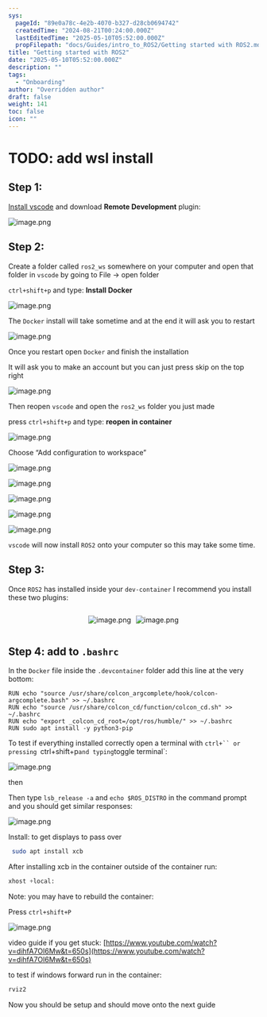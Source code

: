 ```yaml
---
sys:
  pageId: "89e0a78c-4e2b-4070-b327-d28cb0694742"
  createdTime: "2024-08-21T00:24:00.000Z"
  lastEditedTime: "2025-05-10T05:52:00.000Z"
  propFilepath: "docs/Guides/intro_to_ROS2/Getting started with ROS2.md"
title: "Getting started with ROS2"
date: "2025-05-10T05:52:00.000Z"
description: ""
tags:
  - "Onboarding"
author: "Overridden author"
draft: false
weight: 141
toc: false
icon: ""
---
```


# TODO: add wsl install

## Step 1:

[Install vscode](https://code.visualstudio.com/download) and download **Remote Development** plugin:

![image.png](https://prod-files-secure.s3.us-west-2.amazonaws.com/d518164a-d88e-44d1-a4ee-3adb3bd8bce0/efb52993-1881-4a40-b95e-6f020334f022/image.png?X-Amz-Algorithm=AWS4-HMAC-SHA256&X-Amz-Content-Sha256=UNSIGNED-PAYLOAD&X-Amz-Credential=ASIAZI2LB466XG3NGKHK%2F20250722%2Fus-west-2%2Fs3%2Faws4_request&X-Amz-Date=20250722T004528Z&X-Amz-Expires=3600&X-Amz-Security-Token=IQoJb3JpZ2luX2VjEMj%2F%2F%2F%2F%2F%2F%2F%2F%2F%2FwEaCXVzLXdlc3QtMiJIMEYCIQD8IyfndHrU%2FH6U%2F9F3D3ll0whgPWMUC2%2BRoYY9bPZ3hAIhAIZH%2B2Ztws%2FV64XZQS28rGyPW%2FdUxFUyfOJj9KQtWUXzKogECOH%2F%2F%2F%2F%2F%2F%2F%2F%2F%2FwEQABoMNjM3NDIzMTgzODA1Igwoao3JAuprjLY6hpIq3APU6yyOdMFhTkFQ3XivTLT9dhCTu%2FLokvDj%2B9SGmyg7YtbkAtrtT8ellPFMhblkVSBv2Ue6MLiCrlS3jnkjg9rLCx8g8i7BjtKQaIy3ZNUOaZAoc064qn%2F8F%2FXIJXaB4aPfFIuL%2BegUtpjyzN%2Fjio3C57OqeS0uOc9c33fjnpWMGKw3TwaNmbCdTL864Z5MB4wjK4yvl%2B5i%2BSsXK4bOGYbhVYhgTOhED11Scz4hBX%2FgyuVxzVi%2F4CO1cbyxr6tWC%2BLgN5CBI9wGngK%2B%2FIsffJU4F8WNout%2F5DSS0xO5r4wJPZWjQp19SD86dhfPj%2BA0vEOSOvA9Y8tUpMvGA8q8k%2FC38bX58Rh8%2F%2BWb8WycALDV3x8tcvGqfMdA3gA%2BnYc7DAl%2FUs5Okzf8ilthPrH4LFJtHH7LdLnzE9evpgP6Vf%2BXpPY4dqX%2FO%2B0CxrbceR14YFQs%2B8cy7%2BT40xPcWx8rSxoqYpX0QOXY85X6nc%2B1KSX9P7dZs7jLlYnab4knWmp2qTV4VzmFLSA9%2FWjselKPNXAr2UBXutIlK%2F8d1AwedQp9lPPRGoUEr1Hpj3y1BEw%2FYZNVPNXHjYD%2FqC%2BJ6T1b%2FyPukuHutbcv5y%2Fcgsz3uPmKhltzLzfWR3f5YZnkEjCFn%2FvDBjqkAXJllkUkb4L3dLbuQDXTbipLD9Xl2wPIquGBkJ8YLufcc2Ja1gh0m2rw%2B3haBnmde%2BH8%2BmDJ%2B4rtKEGxTYF2R8VP0LNnjhtdkLe1Vh6jglpRn62VPSCaLy%2F0jZzZvsE%2FNzQMnbG%2BJ02uzB5Tw0OdVaktQnNO5Tm7OfPeJZcaZPBFHKD%2B4eKq5miZOm6GmdFlOcl%2FaAd32LQA2TcR7XDin%2FF1aBNE&X-Amz-Signature=c9f48dcdfb1c22e2b13806e1e93ccda40b9fbbecfda8507fb9174bf9160b4e97&X-Amz-SignedHeaders=host&x-amz-checksum-mode=ENABLED&x-id=GetObject)

## Step 2:

Create a folder called `ros2_ws` somewhere on your computer and open that folder in `vscode` by going to File → open folder 

`ctrl+shift+p` and type: **Install Docker**

![image.png](https://prod-files-secure.s3.us-west-2.amazonaws.com/d518164a-d88e-44d1-a4ee-3adb3bd8bce0/2269dc0e-1cd5-47ff-bceb-c04ad9b2eab0/image.png?X-Amz-Algorithm=AWS4-HMAC-SHA256&X-Amz-Content-Sha256=UNSIGNED-PAYLOAD&X-Amz-Credential=ASIAZI2LB466XG3NGKHK%2F20250722%2Fus-west-2%2Fs3%2Faws4_request&X-Amz-Date=20250722T004528Z&X-Amz-Expires=3600&X-Amz-Security-Token=IQoJb3JpZ2luX2VjEMj%2F%2F%2F%2F%2F%2F%2F%2F%2F%2FwEaCXVzLXdlc3QtMiJIMEYCIQD8IyfndHrU%2FH6U%2F9F3D3ll0whgPWMUC2%2BRoYY9bPZ3hAIhAIZH%2B2Ztws%2FV64XZQS28rGyPW%2FdUxFUyfOJj9KQtWUXzKogECOH%2F%2F%2F%2F%2F%2F%2F%2F%2F%2FwEQABoMNjM3NDIzMTgzODA1Igwoao3JAuprjLY6hpIq3APU6yyOdMFhTkFQ3XivTLT9dhCTu%2FLokvDj%2B9SGmyg7YtbkAtrtT8ellPFMhblkVSBv2Ue6MLiCrlS3jnkjg9rLCx8g8i7BjtKQaIy3ZNUOaZAoc064qn%2F8F%2FXIJXaB4aPfFIuL%2BegUtpjyzN%2Fjio3C57OqeS0uOc9c33fjnpWMGKw3TwaNmbCdTL864Z5MB4wjK4yvl%2B5i%2BSsXK4bOGYbhVYhgTOhED11Scz4hBX%2FgyuVxzVi%2F4CO1cbyxr6tWC%2BLgN5CBI9wGngK%2B%2FIsffJU4F8WNout%2F5DSS0xO5r4wJPZWjQp19SD86dhfPj%2BA0vEOSOvA9Y8tUpMvGA8q8k%2FC38bX58Rh8%2F%2BWb8WycALDV3x8tcvGqfMdA3gA%2BnYc7DAl%2FUs5Okzf8ilthPrH4LFJtHH7LdLnzE9evpgP6Vf%2BXpPY4dqX%2FO%2B0CxrbceR14YFQs%2B8cy7%2BT40xPcWx8rSxoqYpX0QOXY85X6nc%2B1KSX9P7dZs7jLlYnab4knWmp2qTV4VzmFLSA9%2FWjselKPNXAr2UBXutIlK%2F8d1AwedQp9lPPRGoUEr1Hpj3y1BEw%2FYZNVPNXHjYD%2FqC%2BJ6T1b%2FyPukuHutbcv5y%2Fcgsz3uPmKhltzLzfWR3f5YZnkEjCFn%2FvDBjqkAXJllkUkb4L3dLbuQDXTbipLD9Xl2wPIquGBkJ8YLufcc2Ja1gh0m2rw%2B3haBnmde%2BH8%2BmDJ%2B4rtKEGxTYF2R8VP0LNnjhtdkLe1Vh6jglpRn62VPSCaLy%2F0jZzZvsE%2FNzQMnbG%2BJ02uzB5Tw0OdVaktQnNO5Tm7OfPeJZcaZPBFHKD%2B4eKq5miZOm6GmdFlOcl%2FaAd32LQA2TcR7XDin%2FF1aBNE&X-Amz-Signature=4e86c9a4f1a8687f73fec4f1138eb7317e3b5cf3843e2f2d7fab3909435b2137&X-Amz-SignedHeaders=host&x-amz-checksum-mode=ENABLED&x-id=GetObject)

The `Docker` install will take sometime and at the end it will ask you to restart

![image.png](https://prod-files-secure.s3.us-west-2.amazonaws.com/d518164a-d88e-44d1-a4ee-3adb3bd8bce0/ed233f78-be33-4b1f-b89c-9c346c0e961e/image.png?X-Amz-Algorithm=AWS4-HMAC-SHA256&X-Amz-Content-Sha256=UNSIGNED-PAYLOAD&X-Amz-Credential=ASIAZI2LB466XG3NGKHK%2F20250722%2Fus-west-2%2Fs3%2Faws4_request&X-Amz-Date=20250722T004528Z&X-Amz-Expires=3600&X-Amz-Security-Token=IQoJb3JpZ2luX2VjEMj%2F%2F%2F%2F%2F%2F%2F%2F%2F%2FwEaCXVzLXdlc3QtMiJIMEYCIQD8IyfndHrU%2FH6U%2F9F3D3ll0whgPWMUC2%2BRoYY9bPZ3hAIhAIZH%2B2Ztws%2FV64XZQS28rGyPW%2FdUxFUyfOJj9KQtWUXzKogECOH%2F%2F%2F%2F%2F%2F%2F%2F%2F%2FwEQABoMNjM3NDIzMTgzODA1Igwoao3JAuprjLY6hpIq3APU6yyOdMFhTkFQ3XivTLT9dhCTu%2FLokvDj%2B9SGmyg7YtbkAtrtT8ellPFMhblkVSBv2Ue6MLiCrlS3jnkjg9rLCx8g8i7BjtKQaIy3ZNUOaZAoc064qn%2F8F%2FXIJXaB4aPfFIuL%2BegUtpjyzN%2Fjio3C57OqeS0uOc9c33fjnpWMGKw3TwaNmbCdTL864Z5MB4wjK4yvl%2B5i%2BSsXK4bOGYbhVYhgTOhED11Scz4hBX%2FgyuVxzVi%2F4CO1cbyxr6tWC%2BLgN5CBI9wGngK%2B%2FIsffJU4F8WNout%2F5DSS0xO5r4wJPZWjQp19SD86dhfPj%2BA0vEOSOvA9Y8tUpMvGA8q8k%2FC38bX58Rh8%2F%2BWb8WycALDV3x8tcvGqfMdA3gA%2BnYc7DAl%2FUs5Okzf8ilthPrH4LFJtHH7LdLnzE9evpgP6Vf%2BXpPY4dqX%2FO%2B0CxrbceR14YFQs%2B8cy7%2BT40xPcWx8rSxoqYpX0QOXY85X6nc%2B1KSX9P7dZs7jLlYnab4knWmp2qTV4VzmFLSA9%2FWjselKPNXAr2UBXutIlK%2F8d1AwedQp9lPPRGoUEr1Hpj3y1BEw%2FYZNVPNXHjYD%2FqC%2BJ6T1b%2FyPukuHutbcv5y%2Fcgsz3uPmKhltzLzfWR3f5YZnkEjCFn%2FvDBjqkAXJllkUkb4L3dLbuQDXTbipLD9Xl2wPIquGBkJ8YLufcc2Ja1gh0m2rw%2B3haBnmde%2BH8%2BmDJ%2B4rtKEGxTYF2R8VP0LNnjhtdkLe1Vh6jglpRn62VPSCaLy%2F0jZzZvsE%2FNzQMnbG%2BJ02uzB5Tw0OdVaktQnNO5Tm7OfPeJZcaZPBFHKD%2B4eKq5miZOm6GmdFlOcl%2FaAd32LQA2TcR7XDin%2FF1aBNE&X-Amz-Signature=b6610bc8857c76fcd5b2fafa069bd45b0dd6af1ca855815f571f074bef6459e0&X-Amz-SignedHeaders=host&x-amz-checksum-mode=ENABLED&x-id=GetObject)

Once you restart open `Docker` and finish the installation

It will ask you to make an account but you can just press skip on the top right

![image.png](https://prod-files-secure.s3.us-west-2.amazonaws.com/d518164a-d88e-44d1-a4ee-3adb3bd8bce0/21010ad9-1659-4fd9-9f59-9932a09b2a3d/image.png?X-Amz-Algorithm=AWS4-HMAC-SHA256&X-Amz-Content-Sha256=UNSIGNED-PAYLOAD&X-Amz-Credential=ASIAZI2LB466XG3NGKHK%2F20250722%2Fus-west-2%2Fs3%2Faws4_request&X-Amz-Date=20250722T004528Z&X-Amz-Expires=3600&X-Amz-Security-Token=IQoJb3JpZ2luX2VjEMj%2F%2F%2F%2F%2F%2F%2F%2F%2F%2FwEaCXVzLXdlc3QtMiJIMEYCIQD8IyfndHrU%2FH6U%2F9F3D3ll0whgPWMUC2%2BRoYY9bPZ3hAIhAIZH%2B2Ztws%2FV64XZQS28rGyPW%2FdUxFUyfOJj9KQtWUXzKogECOH%2F%2F%2F%2F%2F%2F%2F%2F%2F%2FwEQABoMNjM3NDIzMTgzODA1Igwoao3JAuprjLY6hpIq3APU6yyOdMFhTkFQ3XivTLT9dhCTu%2FLokvDj%2B9SGmyg7YtbkAtrtT8ellPFMhblkVSBv2Ue6MLiCrlS3jnkjg9rLCx8g8i7BjtKQaIy3ZNUOaZAoc064qn%2F8F%2FXIJXaB4aPfFIuL%2BegUtpjyzN%2Fjio3C57OqeS0uOc9c33fjnpWMGKw3TwaNmbCdTL864Z5MB4wjK4yvl%2B5i%2BSsXK4bOGYbhVYhgTOhED11Scz4hBX%2FgyuVxzVi%2F4CO1cbyxr6tWC%2BLgN5CBI9wGngK%2B%2FIsffJU4F8WNout%2F5DSS0xO5r4wJPZWjQp19SD86dhfPj%2BA0vEOSOvA9Y8tUpMvGA8q8k%2FC38bX58Rh8%2F%2BWb8WycALDV3x8tcvGqfMdA3gA%2BnYc7DAl%2FUs5Okzf8ilthPrH4LFJtHH7LdLnzE9evpgP6Vf%2BXpPY4dqX%2FO%2B0CxrbceR14YFQs%2B8cy7%2BT40xPcWx8rSxoqYpX0QOXY85X6nc%2B1KSX9P7dZs7jLlYnab4knWmp2qTV4VzmFLSA9%2FWjselKPNXAr2UBXutIlK%2F8d1AwedQp9lPPRGoUEr1Hpj3y1BEw%2FYZNVPNXHjYD%2FqC%2BJ6T1b%2FyPukuHutbcv5y%2Fcgsz3uPmKhltzLzfWR3f5YZnkEjCFn%2FvDBjqkAXJllkUkb4L3dLbuQDXTbipLD9Xl2wPIquGBkJ8YLufcc2Ja1gh0m2rw%2B3haBnmde%2BH8%2BmDJ%2B4rtKEGxTYF2R8VP0LNnjhtdkLe1Vh6jglpRn62VPSCaLy%2F0jZzZvsE%2FNzQMnbG%2BJ02uzB5Tw0OdVaktQnNO5Tm7OfPeJZcaZPBFHKD%2B4eKq5miZOm6GmdFlOcl%2FaAd32LQA2TcR7XDin%2FF1aBNE&X-Amz-Signature=5770cc13c32fa0baf844368088e0835ba3c04ec285eac41005838b59a308de4c&X-Amz-SignedHeaders=host&x-amz-checksum-mode=ENABLED&x-id=GetObject)

Then reopen `vscode` and open the `ros2_ws` folder you just made

press `ctrl+shift+p` and type: **reopen in container**

![image.png](https://prod-files-secure.s3.us-west-2.amazonaws.com/d518164a-d88e-44d1-a4ee-3adb3bd8bce0/4e93b8c2-41ad-488c-8095-c74205196118/image.png?X-Amz-Algorithm=AWS4-HMAC-SHA256&X-Amz-Content-Sha256=UNSIGNED-PAYLOAD&X-Amz-Credential=ASIAZI2LB466XG3NGKHK%2F20250722%2Fus-west-2%2Fs3%2Faws4_request&X-Amz-Date=20250722T004528Z&X-Amz-Expires=3600&X-Amz-Security-Token=IQoJb3JpZ2luX2VjEMj%2F%2F%2F%2F%2F%2F%2F%2F%2F%2FwEaCXVzLXdlc3QtMiJIMEYCIQD8IyfndHrU%2FH6U%2F9F3D3ll0whgPWMUC2%2BRoYY9bPZ3hAIhAIZH%2B2Ztws%2FV64XZQS28rGyPW%2FdUxFUyfOJj9KQtWUXzKogECOH%2F%2F%2F%2F%2F%2F%2F%2F%2F%2FwEQABoMNjM3NDIzMTgzODA1Igwoao3JAuprjLY6hpIq3APU6yyOdMFhTkFQ3XivTLT9dhCTu%2FLokvDj%2B9SGmyg7YtbkAtrtT8ellPFMhblkVSBv2Ue6MLiCrlS3jnkjg9rLCx8g8i7BjtKQaIy3ZNUOaZAoc064qn%2F8F%2FXIJXaB4aPfFIuL%2BegUtpjyzN%2Fjio3C57OqeS0uOc9c33fjnpWMGKw3TwaNmbCdTL864Z5MB4wjK4yvl%2B5i%2BSsXK4bOGYbhVYhgTOhED11Scz4hBX%2FgyuVxzVi%2F4CO1cbyxr6tWC%2BLgN5CBI9wGngK%2B%2FIsffJU4F8WNout%2F5DSS0xO5r4wJPZWjQp19SD86dhfPj%2BA0vEOSOvA9Y8tUpMvGA8q8k%2FC38bX58Rh8%2F%2BWb8WycALDV3x8tcvGqfMdA3gA%2BnYc7DAl%2FUs5Okzf8ilthPrH4LFJtHH7LdLnzE9evpgP6Vf%2BXpPY4dqX%2FO%2B0CxrbceR14YFQs%2B8cy7%2BT40xPcWx8rSxoqYpX0QOXY85X6nc%2B1KSX9P7dZs7jLlYnab4knWmp2qTV4VzmFLSA9%2FWjselKPNXAr2UBXutIlK%2F8d1AwedQp9lPPRGoUEr1Hpj3y1BEw%2FYZNVPNXHjYD%2FqC%2BJ6T1b%2FyPukuHutbcv5y%2Fcgsz3uPmKhltzLzfWR3f5YZnkEjCFn%2FvDBjqkAXJllkUkb4L3dLbuQDXTbipLD9Xl2wPIquGBkJ8YLufcc2Ja1gh0m2rw%2B3haBnmde%2BH8%2BmDJ%2B4rtKEGxTYF2R8VP0LNnjhtdkLe1Vh6jglpRn62VPSCaLy%2F0jZzZvsE%2FNzQMnbG%2BJ02uzB5Tw0OdVaktQnNO5Tm7OfPeJZcaZPBFHKD%2B4eKq5miZOm6GmdFlOcl%2FaAd32LQA2TcR7XDin%2FF1aBNE&X-Amz-Signature=7c7246acbc28b8b6e9e19e3444e4868681d82a311c894e9b427cb4d2de4969df&X-Amz-SignedHeaders=host&x-amz-checksum-mode=ENABLED&x-id=GetObject)

Choose “Add configuration to workspace”

![image.png](https://prod-files-secure.s3.us-west-2.amazonaws.com/d518164a-d88e-44d1-a4ee-3adb3bd8bce0/9560b282-5060-4989-ba37-97e7b2c22476/image.png?X-Amz-Algorithm=AWS4-HMAC-SHA256&X-Amz-Content-Sha256=UNSIGNED-PAYLOAD&X-Amz-Credential=ASIAZI2LB466XG3NGKHK%2F20250722%2Fus-west-2%2Fs3%2Faws4_request&X-Amz-Date=20250722T004528Z&X-Amz-Expires=3600&X-Amz-Security-Token=IQoJb3JpZ2luX2VjEMj%2F%2F%2F%2F%2F%2F%2F%2F%2F%2FwEaCXVzLXdlc3QtMiJIMEYCIQD8IyfndHrU%2FH6U%2F9F3D3ll0whgPWMUC2%2BRoYY9bPZ3hAIhAIZH%2B2Ztws%2FV64XZQS28rGyPW%2FdUxFUyfOJj9KQtWUXzKogECOH%2F%2F%2F%2F%2F%2F%2F%2F%2F%2FwEQABoMNjM3NDIzMTgzODA1Igwoao3JAuprjLY6hpIq3APU6yyOdMFhTkFQ3XivTLT9dhCTu%2FLokvDj%2B9SGmyg7YtbkAtrtT8ellPFMhblkVSBv2Ue6MLiCrlS3jnkjg9rLCx8g8i7BjtKQaIy3ZNUOaZAoc064qn%2F8F%2FXIJXaB4aPfFIuL%2BegUtpjyzN%2Fjio3C57OqeS0uOc9c33fjnpWMGKw3TwaNmbCdTL864Z5MB4wjK4yvl%2B5i%2BSsXK4bOGYbhVYhgTOhED11Scz4hBX%2FgyuVxzVi%2F4CO1cbyxr6tWC%2BLgN5CBI9wGngK%2B%2FIsffJU4F8WNout%2F5DSS0xO5r4wJPZWjQp19SD86dhfPj%2BA0vEOSOvA9Y8tUpMvGA8q8k%2FC38bX58Rh8%2F%2BWb8WycALDV3x8tcvGqfMdA3gA%2BnYc7DAl%2FUs5Okzf8ilthPrH4LFJtHH7LdLnzE9evpgP6Vf%2BXpPY4dqX%2FO%2B0CxrbceR14YFQs%2B8cy7%2BT40xPcWx8rSxoqYpX0QOXY85X6nc%2B1KSX9P7dZs7jLlYnab4knWmp2qTV4VzmFLSA9%2FWjselKPNXAr2UBXutIlK%2F8d1AwedQp9lPPRGoUEr1Hpj3y1BEw%2FYZNVPNXHjYD%2FqC%2BJ6T1b%2FyPukuHutbcv5y%2Fcgsz3uPmKhltzLzfWR3f5YZnkEjCFn%2FvDBjqkAXJllkUkb4L3dLbuQDXTbipLD9Xl2wPIquGBkJ8YLufcc2Ja1gh0m2rw%2B3haBnmde%2BH8%2BmDJ%2B4rtKEGxTYF2R8VP0LNnjhtdkLe1Vh6jglpRn62VPSCaLy%2F0jZzZvsE%2FNzQMnbG%2BJ02uzB5Tw0OdVaktQnNO5Tm7OfPeJZcaZPBFHKD%2B4eKq5miZOm6GmdFlOcl%2FaAd32LQA2TcR7XDin%2FF1aBNE&X-Amz-Signature=c7a461d5f33321e55894940d4d40d28dd27a93ef5668f32e760480526df0a7ba&X-Amz-SignedHeaders=host&x-amz-checksum-mode=ENABLED&x-id=GetObject)

![image.png](https://prod-files-secure.s3.us-west-2.amazonaws.com/d518164a-d88e-44d1-a4ee-3adb3bd8bce0/2ee63f81-886b-48e8-a553-dc6e5eac99e4/image.png?X-Amz-Algorithm=AWS4-HMAC-SHA256&X-Amz-Content-Sha256=UNSIGNED-PAYLOAD&X-Amz-Credential=ASIAZI2LB466XG3NGKHK%2F20250722%2Fus-west-2%2Fs3%2Faws4_request&X-Amz-Date=20250722T004528Z&X-Amz-Expires=3600&X-Amz-Security-Token=IQoJb3JpZ2luX2VjEMj%2F%2F%2F%2F%2F%2F%2F%2F%2F%2FwEaCXVzLXdlc3QtMiJIMEYCIQD8IyfndHrU%2FH6U%2F9F3D3ll0whgPWMUC2%2BRoYY9bPZ3hAIhAIZH%2B2Ztws%2FV64XZQS28rGyPW%2FdUxFUyfOJj9KQtWUXzKogECOH%2F%2F%2F%2F%2F%2F%2F%2F%2F%2FwEQABoMNjM3NDIzMTgzODA1Igwoao3JAuprjLY6hpIq3APU6yyOdMFhTkFQ3XivTLT9dhCTu%2FLokvDj%2B9SGmyg7YtbkAtrtT8ellPFMhblkVSBv2Ue6MLiCrlS3jnkjg9rLCx8g8i7BjtKQaIy3ZNUOaZAoc064qn%2F8F%2FXIJXaB4aPfFIuL%2BegUtpjyzN%2Fjio3C57OqeS0uOc9c33fjnpWMGKw3TwaNmbCdTL864Z5MB4wjK4yvl%2B5i%2BSsXK4bOGYbhVYhgTOhED11Scz4hBX%2FgyuVxzVi%2F4CO1cbyxr6tWC%2BLgN5CBI9wGngK%2B%2FIsffJU4F8WNout%2F5DSS0xO5r4wJPZWjQp19SD86dhfPj%2BA0vEOSOvA9Y8tUpMvGA8q8k%2FC38bX58Rh8%2F%2BWb8WycALDV3x8tcvGqfMdA3gA%2BnYc7DAl%2FUs5Okzf8ilthPrH4LFJtHH7LdLnzE9evpgP6Vf%2BXpPY4dqX%2FO%2B0CxrbceR14YFQs%2B8cy7%2BT40xPcWx8rSxoqYpX0QOXY85X6nc%2B1KSX9P7dZs7jLlYnab4knWmp2qTV4VzmFLSA9%2FWjselKPNXAr2UBXutIlK%2F8d1AwedQp9lPPRGoUEr1Hpj3y1BEw%2FYZNVPNXHjYD%2FqC%2BJ6T1b%2FyPukuHutbcv5y%2Fcgsz3uPmKhltzLzfWR3f5YZnkEjCFn%2FvDBjqkAXJllkUkb4L3dLbuQDXTbipLD9Xl2wPIquGBkJ8YLufcc2Ja1gh0m2rw%2B3haBnmde%2BH8%2BmDJ%2B4rtKEGxTYF2R8VP0LNnjhtdkLe1Vh6jglpRn62VPSCaLy%2F0jZzZvsE%2FNzQMnbG%2BJ02uzB5Tw0OdVaktQnNO5Tm7OfPeJZcaZPBFHKD%2B4eKq5miZOm6GmdFlOcl%2FaAd32LQA2TcR7XDin%2FF1aBNE&X-Amz-Signature=0dc940d69a685a6d4bbdcd65a10a3d03673e970b545667753ded70434bc0b531&X-Amz-SignedHeaders=host&x-amz-checksum-mode=ENABLED&x-id=GetObject)

![image.png](https://prod-files-secure.s3.us-west-2.amazonaws.com/d518164a-d88e-44d1-a4ee-3adb3bd8bce0/ae1580b2-b048-407e-aed9-b584224a7a04/image.png?X-Amz-Algorithm=AWS4-HMAC-SHA256&X-Amz-Content-Sha256=UNSIGNED-PAYLOAD&X-Amz-Credential=ASIAZI2LB466XG3NGKHK%2F20250722%2Fus-west-2%2Fs3%2Faws4_request&X-Amz-Date=20250722T004528Z&X-Amz-Expires=3600&X-Amz-Security-Token=IQoJb3JpZ2luX2VjEMj%2F%2F%2F%2F%2F%2F%2F%2F%2F%2FwEaCXVzLXdlc3QtMiJIMEYCIQD8IyfndHrU%2FH6U%2F9F3D3ll0whgPWMUC2%2BRoYY9bPZ3hAIhAIZH%2B2Ztws%2FV64XZQS28rGyPW%2FdUxFUyfOJj9KQtWUXzKogECOH%2F%2F%2F%2F%2F%2F%2F%2F%2F%2FwEQABoMNjM3NDIzMTgzODA1Igwoao3JAuprjLY6hpIq3APU6yyOdMFhTkFQ3XivTLT9dhCTu%2FLokvDj%2B9SGmyg7YtbkAtrtT8ellPFMhblkVSBv2Ue6MLiCrlS3jnkjg9rLCx8g8i7BjtKQaIy3ZNUOaZAoc064qn%2F8F%2FXIJXaB4aPfFIuL%2BegUtpjyzN%2Fjio3C57OqeS0uOc9c33fjnpWMGKw3TwaNmbCdTL864Z5MB4wjK4yvl%2B5i%2BSsXK4bOGYbhVYhgTOhED11Scz4hBX%2FgyuVxzVi%2F4CO1cbyxr6tWC%2BLgN5CBI9wGngK%2B%2FIsffJU4F8WNout%2F5DSS0xO5r4wJPZWjQp19SD86dhfPj%2BA0vEOSOvA9Y8tUpMvGA8q8k%2FC38bX58Rh8%2F%2BWb8WycALDV3x8tcvGqfMdA3gA%2BnYc7DAl%2FUs5Okzf8ilthPrH4LFJtHH7LdLnzE9evpgP6Vf%2BXpPY4dqX%2FO%2B0CxrbceR14YFQs%2B8cy7%2BT40xPcWx8rSxoqYpX0QOXY85X6nc%2B1KSX9P7dZs7jLlYnab4knWmp2qTV4VzmFLSA9%2FWjselKPNXAr2UBXutIlK%2F8d1AwedQp9lPPRGoUEr1Hpj3y1BEw%2FYZNVPNXHjYD%2FqC%2BJ6T1b%2FyPukuHutbcv5y%2Fcgsz3uPmKhltzLzfWR3f5YZnkEjCFn%2FvDBjqkAXJllkUkb4L3dLbuQDXTbipLD9Xl2wPIquGBkJ8YLufcc2Ja1gh0m2rw%2B3haBnmde%2BH8%2BmDJ%2B4rtKEGxTYF2R8VP0LNnjhtdkLe1Vh6jglpRn62VPSCaLy%2F0jZzZvsE%2FNzQMnbG%2BJ02uzB5Tw0OdVaktQnNO5Tm7OfPeJZcaZPBFHKD%2B4eKq5miZOm6GmdFlOcl%2FaAd32LQA2TcR7XDin%2FF1aBNE&X-Amz-Signature=88c4248dc4a3cd795c0caa6154b883f72dcbfe85518e609966d98c01fd32bed4&X-Amz-SignedHeaders=host&x-amz-checksum-mode=ENABLED&x-id=GetObject)

![image.png](https://prod-files-secure.s3.us-west-2.amazonaws.com/d518164a-d88e-44d1-a4ee-3adb3bd8bce0/53255b28-f75e-430f-b9e3-c0ac8577e42b/image.png?X-Amz-Algorithm=AWS4-HMAC-SHA256&X-Amz-Content-Sha256=UNSIGNED-PAYLOAD&X-Amz-Credential=ASIAZI2LB466XG3NGKHK%2F20250722%2Fus-west-2%2Fs3%2Faws4_request&X-Amz-Date=20250722T004528Z&X-Amz-Expires=3600&X-Amz-Security-Token=IQoJb3JpZ2luX2VjEMj%2F%2F%2F%2F%2F%2F%2F%2F%2F%2FwEaCXVzLXdlc3QtMiJIMEYCIQD8IyfndHrU%2FH6U%2F9F3D3ll0whgPWMUC2%2BRoYY9bPZ3hAIhAIZH%2B2Ztws%2FV64XZQS28rGyPW%2FdUxFUyfOJj9KQtWUXzKogECOH%2F%2F%2F%2F%2F%2F%2F%2F%2F%2FwEQABoMNjM3NDIzMTgzODA1Igwoao3JAuprjLY6hpIq3APU6yyOdMFhTkFQ3XivTLT9dhCTu%2FLokvDj%2B9SGmyg7YtbkAtrtT8ellPFMhblkVSBv2Ue6MLiCrlS3jnkjg9rLCx8g8i7BjtKQaIy3ZNUOaZAoc064qn%2F8F%2FXIJXaB4aPfFIuL%2BegUtpjyzN%2Fjio3C57OqeS0uOc9c33fjnpWMGKw3TwaNmbCdTL864Z5MB4wjK4yvl%2B5i%2BSsXK4bOGYbhVYhgTOhED11Scz4hBX%2FgyuVxzVi%2F4CO1cbyxr6tWC%2BLgN5CBI9wGngK%2B%2FIsffJU4F8WNout%2F5DSS0xO5r4wJPZWjQp19SD86dhfPj%2BA0vEOSOvA9Y8tUpMvGA8q8k%2FC38bX58Rh8%2F%2BWb8WycALDV3x8tcvGqfMdA3gA%2BnYc7DAl%2FUs5Okzf8ilthPrH4LFJtHH7LdLnzE9evpgP6Vf%2BXpPY4dqX%2FO%2B0CxrbceR14YFQs%2B8cy7%2BT40xPcWx8rSxoqYpX0QOXY85X6nc%2B1KSX9P7dZs7jLlYnab4knWmp2qTV4VzmFLSA9%2FWjselKPNXAr2UBXutIlK%2F8d1AwedQp9lPPRGoUEr1Hpj3y1BEw%2FYZNVPNXHjYD%2FqC%2BJ6T1b%2FyPukuHutbcv5y%2Fcgsz3uPmKhltzLzfWR3f5YZnkEjCFn%2FvDBjqkAXJllkUkb4L3dLbuQDXTbipLD9Xl2wPIquGBkJ8YLufcc2Ja1gh0m2rw%2B3haBnmde%2BH8%2BmDJ%2B4rtKEGxTYF2R8VP0LNnjhtdkLe1Vh6jglpRn62VPSCaLy%2F0jZzZvsE%2FNzQMnbG%2BJ02uzB5Tw0OdVaktQnNO5Tm7OfPeJZcaZPBFHKD%2B4eKq5miZOm6GmdFlOcl%2FaAd32LQA2TcR7XDin%2FF1aBNE&X-Amz-Signature=73dace15701f28ceaf8858108004343b86f121cc578a712821df90914a73b4bf&X-Amz-SignedHeaders=host&x-amz-checksum-mode=ENABLED&x-id=GetObject)

![image.png](https://prod-files-secure.s3.us-west-2.amazonaws.com/d518164a-d88e-44d1-a4ee-3adb3bd8bce0/7c562767-5af9-4ffb-97d1-327bcdf4ee00/image.png?X-Amz-Algorithm=AWS4-HMAC-SHA256&X-Amz-Content-Sha256=UNSIGNED-PAYLOAD&X-Amz-Credential=ASIAZI2LB466XG3NGKHK%2F20250722%2Fus-west-2%2Fs3%2Faws4_request&X-Amz-Date=20250722T004528Z&X-Amz-Expires=3600&X-Amz-Security-Token=IQoJb3JpZ2luX2VjEMj%2F%2F%2F%2F%2F%2F%2F%2F%2F%2FwEaCXVzLXdlc3QtMiJIMEYCIQD8IyfndHrU%2FH6U%2F9F3D3ll0whgPWMUC2%2BRoYY9bPZ3hAIhAIZH%2B2Ztws%2FV64XZQS28rGyPW%2FdUxFUyfOJj9KQtWUXzKogECOH%2F%2F%2F%2F%2F%2F%2F%2F%2F%2FwEQABoMNjM3NDIzMTgzODA1Igwoao3JAuprjLY6hpIq3APU6yyOdMFhTkFQ3XivTLT9dhCTu%2FLokvDj%2B9SGmyg7YtbkAtrtT8ellPFMhblkVSBv2Ue6MLiCrlS3jnkjg9rLCx8g8i7BjtKQaIy3ZNUOaZAoc064qn%2F8F%2FXIJXaB4aPfFIuL%2BegUtpjyzN%2Fjio3C57OqeS0uOc9c33fjnpWMGKw3TwaNmbCdTL864Z5MB4wjK4yvl%2B5i%2BSsXK4bOGYbhVYhgTOhED11Scz4hBX%2FgyuVxzVi%2F4CO1cbyxr6tWC%2BLgN5CBI9wGngK%2B%2FIsffJU4F8WNout%2F5DSS0xO5r4wJPZWjQp19SD86dhfPj%2BA0vEOSOvA9Y8tUpMvGA8q8k%2FC38bX58Rh8%2F%2BWb8WycALDV3x8tcvGqfMdA3gA%2BnYc7DAl%2FUs5Okzf8ilthPrH4LFJtHH7LdLnzE9evpgP6Vf%2BXpPY4dqX%2FO%2B0CxrbceR14YFQs%2B8cy7%2BT40xPcWx8rSxoqYpX0QOXY85X6nc%2B1KSX9P7dZs7jLlYnab4knWmp2qTV4VzmFLSA9%2FWjselKPNXAr2UBXutIlK%2F8d1AwedQp9lPPRGoUEr1Hpj3y1BEw%2FYZNVPNXHjYD%2FqC%2BJ6T1b%2FyPukuHutbcv5y%2Fcgsz3uPmKhltzLzfWR3f5YZnkEjCFn%2FvDBjqkAXJllkUkb4L3dLbuQDXTbipLD9Xl2wPIquGBkJ8YLufcc2Ja1gh0m2rw%2B3haBnmde%2BH8%2BmDJ%2B4rtKEGxTYF2R8VP0LNnjhtdkLe1Vh6jglpRn62VPSCaLy%2F0jZzZvsE%2FNzQMnbG%2BJ02uzB5Tw0OdVaktQnNO5Tm7OfPeJZcaZPBFHKD%2B4eKq5miZOm6GmdFlOcl%2FaAd32LQA2TcR7XDin%2FF1aBNE&X-Amz-Signature=7af7cba842358ed7d392726cee887bb1d3cd56d626793407026d8158ca7896ad&X-Amz-SignedHeaders=host&x-amz-checksum-mode=ENABLED&x-id=GetObject)

`vscode` will now install `ROS2` onto your computer so this may take some time.

## Step 3:

Once `ROS2` has installed inside your `dev-container` I recommend you install these two plugins:

<div style="display: flex;flex-direction: row; column-gap:10px; max-width: 630px;justify-content: center;">
<div>

![image.png](https://prod-files-secure.s3.us-west-2.amazonaws.com/d518164a-d88e-44d1-a4ee-3adb3bd8bce0/3fc3d550-5a54-4ba1-ba6b-faa01cdb7369/image.png?X-Amz-Algorithm=AWS4-HMAC-SHA256&X-Amz-Content-Sha256=UNSIGNED-PAYLOAD&X-Amz-Credential=ASIAZI2LB4663M5IWB7N%2F20250722%2Fus-west-2%2Fs3%2Faws4_request&X-Amz-Date=20250722T004534Z&X-Amz-Expires=3600&X-Amz-Security-Token=IQoJb3JpZ2luX2VjEMj%2F%2F%2F%2F%2F%2F%2F%2F%2F%2FwEaCXVzLXdlc3QtMiJHMEUCIQDHaOPfCrcusLidVgp2pllPI7LrLB4OaABiF96LVl8xFAIgFxuKsfn1bEM2ZtgK4B47YnLgMOcYHU3nOh3YDZxOqkwqiAQI4f%2F%2F%2F%2F%2F%2F%2F%2F%2F%2FARAAGgw2Mzc0MjMxODM4MDUiDMNr7%2FJxQnEGxFxpqSrcA089tp4xAFvUZKcYSJkwotQE9CV6mIDbqMWlXPAFNRpxBKBeFVdTx449VmfFxVFut60OwXt9CQz5VK25%2B0bNP2Vl%2FakgPzQQR91qswIU%2F2FkD4Q8PTeMJjtM3td6NfKjIu0S1VLlFAbMfuO7zj%2FpjbCsPzIFRjpQciPjg90tGHenmKqUBxxZpatMkdtVOBcebpoY3fHzhp1BZvR%2Fsc%2FHtfwHoAGSYfHg9Bh2glM8AeklkelgSRc6RnI8GWZF55Ako%2FiE02IOyl%2BSZTaUXYh%2FH11qT0qW%2FCmDcBqpG20TlYiTALXASMuY%2BURuC5wpyhC1GQUXRAeXc3eOueSL9q%2FjA%2BbE7f0vwwu3tRfZY5KqtSuj6FQOF3X%2B%2Ft1kJ%2F31OTqvPtbUzFSwulIn5XQk3NLsgp7qIS85iEn5lzcGaRZo6Tcm9qMB9LEJ%2B9rCzrT0EokfnKdtaBOE7o7H0WYOxsjcRDSL5YhAZncwL4gMj1ky9wCxJN2HGxu9WoZdUwXLbLY%2FBhFkxRzWK3thhm7Np2V7KzOS822tFB4QUdxfXpFE9SRnbVTaISRf0jRm8pNcH4eID4oPfAPcL8Z5q1ec0LDne2IGle%2BiSuS7R5kuIOAaduMDoPrtPxyZSv7jIJxXMOyf%2B8MGOqUBUZxjSQeAMiSNItuTqnpcYBF37NGUS1ziczMgIlSc100GPMSKsU7k7gAsFLtBc9YuCxvtotEH4CklhSCUJsilwCEtONYnCvPEFetiylX8urJQ28E48eUxqUgEfYJC%2B1pPA5S%2FQv4kZXeHJNxb2AixM90yqMsYwczEessm2DuEUjCv4ha9Ov9Osiz5jqxX4e8RC4LZ%2BJMmyXZGlG2sOFUSj8TeV0tZ&X-Amz-Signature=640037eb17cc3d0bd868f7a5cc66eabb86497f2d0edd6e741cf66b68df44f13f&X-Amz-SignedHeaders=host&x-amz-checksum-mode=ENABLED&x-id=GetObject)

</div>
<div>

![image.png](https://prod-files-secure.s3.us-west-2.amazonaws.com/d518164a-d88e-44d1-a4ee-3adb3bd8bce0/d994cc66-13c2-4093-a5a3-f84cf4601a82/image.png?X-Amz-Algorithm=AWS4-HMAC-SHA256&X-Amz-Content-Sha256=UNSIGNED-PAYLOAD&X-Amz-Credential=ASIAZI2LB4663HS27XO4%2F20250722%2Fus-west-2%2Fs3%2Faws4_request&X-Amz-Date=20250722T004534Z&X-Amz-Expires=3600&X-Amz-Security-Token=IQoJb3JpZ2luX2VjEMj%2F%2F%2F%2F%2F%2F%2F%2F%2F%2FwEaCXVzLXdlc3QtMiJIMEYCIQDer1IgtEgd0hbPs1itetiOOPw9Xvq59Ma%2BoK%2BQd1CuQAIhAJRqTySy1iXGqv2ug4b3wnlwaxdHfSAWrRyABku6JzHuKogECOH%2F%2F%2F%2F%2F%2F%2F%2F%2F%2FwEQABoMNjM3NDIzMTgzODA1IgyT1QWycrF4YmvXIVQq3ANLI6azpZ8nxMJJTJGKAuJ5%2B%2FFVQ3uo95WYRpZgMBTXC9TnK61tT7T7LUKHUw1ArUBankB2pbbk8izyfun4k3Xwv%2Bq%2F0WGBciPzKqdcYPVDrqTTcfBO%2BNc47r2pU4fDzqpNVc08zg5y8yQnqo37CpQ%2BjRbx8nuaD9PrXhApWJ5DVwhcyXYXXKmHD6E3veoDw%2BHDcpYRnhLiGDRFL5MaPT7KmSSZKYQG5qh3aFX3aSrSX9JFeuT23ChUPN2zNyQNE1qvgbEFY7PZe5wXLyUeSqJ6Jx%2FkuhG2hi%2FsYooFUjedoLW%2FkQ8W7Dlfa2hMNBLbpS3jItzoAH7%2FdQoQbc%2BsGn9HI5BxT0B4iZbbXivTbJA0%2FlhX3LOXBL3mwKggpvchQfv4lHCmYEU8pPzpoIpyPum%2F8b3nHvS1jupuzeKrte5JojUzrd1hFPT2wtcsagwHS2aAMgFIYadI7sIWw1AIwH7b9JkWQmkHCVZvXEB2%2FyxiDKqCc6P%2B%2B6%2FAndfLNHpnYhGHKNFfCABcTZBgVJovYOnn19D01Gef2KJYO3eZqmvLn47h7DMLZ2Uh7W32N%2BWuA%2Fol%2BItJRGJJUyeNe4O6BH4WMAT7PpJT1hswrn481YTpJEKpsUMAOS5lLH9RfDC6n%2FvDBjqkAXZlsY7PFcU9LP5MUlKGODlKVAkDwikvYEI6JmuKVgZgd33fXHKHDnXrnABFYzVhr%2BTOr4wOrfHgTALxTNG6RgNGUcn8S6bFlUQz8EWs0dUeBAMYfDFA7AdS6N0Hfng8W0myqCxCpwwFZPRkYlA402eawZ%2FRDyInYvI6A69PCFwcztpsfew5qMQ1GUBq1BZ115Jd%2F%2FI0mCPx2sZnN%2FZNZ1MMs9jG&X-Amz-Signature=428895deb1326a8ba211864a6c35800278dfdce2b4361da044e3ba2ae875d6d2&X-Amz-SignedHeaders=host&x-amz-checksum-mode=ENABLED&x-id=GetObject)

</div>
</div>

## Step 4: add to `.bashrc`

In the `Docker` file inside the `.devcontainer` folder add this line at the very bottom: 

```docker
RUN echo "source /usr/share/colcon_argcomplete/hook/colcon-argcomplete.bash" >> ~/.bashrc
RUN echo "source /usr/share/colcon_cd/function/colcon_cd.sh" >> ~/.bashrc
RUN echo "export _colcon_cd_root=/opt/ros/humble/" >> ~/.bashrc
RUN sudo apt install -y python3-pip 
```

To test if everything installed correctly open a terminal with `ctrl+`` or pressing `ctrl+shift+p` and typing `toggle terminal`:

![image.png](https://prod-files-secure.s3.us-west-2.amazonaws.com/d518164a-d88e-44d1-a4ee-3adb3bd8bce0/6a4943d8-b04e-4c02-9a58-775f3384d1a5/image.png?X-Amz-Algorithm=AWS4-HMAC-SHA256&X-Amz-Content-Sha256=UNSIGNED-PAYLOAD&X-Amz-Credential=ASIAZI2LB466XG3NGKHK%2F20250722%2Fus-west-2%2Fs3%2Faws4_request&X-Amz-Date=20250722T004528Z&X-Amz-Expires=3600&X-Amz-Security-Token=IQoJb3JpZ2luX2VjEMj%2F%2F%2F%2F%2F%2F%2F%2F%2F%2FwEaCXVzLXdlc3QtMiJIMEYCIQD8IyfndHrU%2FH6U%2F9F3D3ll0whgPWMUC2%2BRoYY9bPZ3hAIhAIZH%2B2Ztws%2FV64XZQS28rGyPW%2FdUxFUyfOJj9KQtWUXzKogECOH%2F%2F%2F%2F%2F%2F%2F%2F%2F%2FwEQABoMNjM3NDIzMTgzODA1Igwoao3JAuprjLY6hpIq3APU6yyOdMFhTkFQ3XivTLT9dhCTu%2FLokvDj%2B9SGmyg7YtbkAtrtT8ellPFMhblkVSBv2Ue6MLiCrlS3jnkjg9rLCx8g8i7BjtKQaIy3ZNUOaZAoc064qn%2F8F%2FXIJXaB4aPfFIuL%2BegUtpjyzN%2Fjio3C57OqeS0uOc9c33fjnpWMGKw3TwaNmbCdTL864Z5MB4wjK4yvl%2B5i%2BSsXK4bOGYbhVYhgTOhED11Scz4hBX%2FgyuVxzVi%2F4CO1cbyxr6tWC%2BLgN5CBI9wGngK%2B%2FIsffJU4F8WNout%2F5DSS0xO5r4wJPZWjQp19SD86dhfPj%2BA0vEOSOvA9Y8tUpMvGA8q8k%2FC38bX58Rh8%2F%2BWb8WycALDV3x8tcvGqfMdA3gA%2BnYc7DAl%2FUs5Okzf8ilthPrH4LFJtHH7LdLnzE9evpgP6Vf%2BXpPY4dqX%2FO%2B0CxrbceR14YFQs%2B8cy7%2BT40xPcWx8rSxoqYpX0QOXY85X6nc%2B1KSX9P7dZs7jLlYnab4knWmp2qTV4VzmFLSA9%2FWjselKPNXAr2UBXutIlK%2F8d1AwedQp9lPPRGoUEr1Hpj3y1BEw%2FYZNVPNXHjYD%2FqC%2BJ6T1b%2FyPukuHutbcv5y%2Fcgsz3uPmKhltzLzfWR3f5YZnkEjCFn%2FvDBjqkAXJllkUkb4L3dLbuQDXTbipLD9Xl2wPIquGBkJ8YLufcc2Ja1gh0m2rw%2B3haBnmde%2BH8%2BmDJ%2B4rtKEGxTYF2R8VP0LNnjhtdkLe1Vh6jglpRn62VPSCaLy%2F0jZzZvsE%2FNzQMnbG%2BJ02uzB5Tw0OdVaktQnNO5Tm7OfPeJZcaZPBFHKD%2B4eKq5miZOm6GmdFlOcl%2FaAd32LQA2TcR7XDin%2FF1aBNE&X-Amz-Signature=8d178f59a41a7e53f57d3d6a7384efc982608ef00c146190f5b41da01af3bcef&X-Amz-SignedHeaders=host&x-amz-checksum-mode=ENABLED&x-id=GetObject)

then 

Then type `lsb_release -a` and `echo $ROS_DISTRO` in the command prompt and you should get similar responses:

![image.png](https://prod-files-secure.s3.us-west-2.amazonaws.com/d518164a-d88e-44d1-a4ee-3adb3bd8bce0/3e635dec-a805-4e85-8b9e-d000e5b71a4e/image.png?X-Amz-Algorithm=AWS4-HMAC-SHA256&X-Amz-Content-Sha256=UNSIGNED-PAYLOAD&X-Amz-Credential=ASIAZI2LB466XG3NGKHK%2F20250722%2Fus-west-2%2Fs3%2Faws4_request&X-Amz-Date=20250722T004528Z&X-Amz-Expires=3600&X-Amz-Security-Token=IQoJb3JpZ2luX2VjEMj%2F%2F%2F%2F%2F%2F%2F%2F%2F%2FwEaCXVzLXdlc3QtMiJIMEYCIQD8IyfndHrU%2FH6U%2F9F3D3ll0whgPWMUC2%2BRoYY9bPZ3hAIhAIZH%2B2Ztws%2FV64XZQS28rGyPW%2FdUxFUyfOJj9KQtWUXzKogECOH%2F%2F%2F%2F%2F%2F%2F%2F%2F%2FwEQABoMNjM3NDIzMTgzODA1Igwoao3JAuprjLY6hpIq3APU6yyOdMFhTkFQ3XivTLT9dhCTu%2FLokvDj%2B9SGmyg7YtbkAtrtT8ellPFMhblkVSBv2Ue6MLiCrlS3jnkjg9rLCx8g8i7BjtKQaIy3ZNUOaZAoc064qn%2F8F%2FXIJXaB4aPfFIuL%2BegUtpjyzN%2Fjio3C57OqeS0uOc9c33fjnpWMGKw3TwaNmbCdTL864Z5MB4wjK4yvl%2B5i%2BSsXK4bOGYbhVYhgTOhED11Scz4hBX%2FgyuVxzVi%2F4CO1cbyxr6tWC%2BLgN5CBI9wGngK%2B%2FIsffJU4F8WNout%2F5DSS0xO5r4wJPZWjQp19SD86dhfPj%2BA0vEOSOvA9Y8tUpMvGA8q8k%2FC38bX58Rh8%2F%2BWb8WycALDV3x8tcvGqfMdA3gA%2BnYc7DAl%2FUs5Okzf8ilthPrH4LFJtHH7LdLnzE9evpgP6Vf%2BXpPY4dqX%2FO%2B0CxrbceR14YFQs%2B8cy7%2BT40xPcWx8rSxoqYpX0QOXY85X6nc%2B1KSX9P7dZs7jLlYnab4knWmp2qTV4VzmFLSA9%2FWjselKPNXAr2UBXutIlK%2F8d1AwedQp9lPPRGoUEr1Hpj3y1BEw%2FYZNVPNXHjYD%2FqC%2BJ6T1b%2FyPukuHutbcv5y%2Fcgsz3uPmKhltzLzfWR3f5YZnkEjCFn%2FvDBjqkAXJllkUkb4L3dLbuQDXTbipLD9Xl2wPIquGBkJ8YLufcc2Ja1gh0m2rw%2B3haBnmde%2BH8%2BmDJ%2B4rtKEGxTYF2R8VP0LNnjhtdkLe1Vh6jglpRn62VPSCaLy%2F0jZzZvsE%2FNzQMnbG%2BJ02uzB5Tw0OdVaktQnNO5Tm7OfPeJZcaZPBFHKD%2B4eKq5miZOm6GmdFlOcl%2FaAd32LQA2TcR7XDin%2FF1aBNE&X-Amz-Signature=db97365d755bc3b9a4458fd331305344f2e4bef233e93763d9fb6ee2a26fe57b&X-Amz-SignedHeaders=host&x-amz-checksum-mode=ENABLED&x-id=GetObject)

Install:  to get displays to pass over

```bash
 sudo apt install xcb
```

After installing xcb in the container outside of the container run:

```python
xhost +local:
```

Note: you may have to rebuild the container:

Press `ctrl+shift+P`

![image.png](https://prod-files-secure.s3.us-west-2.amazonaws.com/d518164a-d88e-44d1-a4ee-3adb3bd8bce0/6c2be660-2618-4c38-9c26-53554f7a0b7b/image.png?X-Amz-Algorithm=AWS4-HMAC-SHA256&X-Amz-Content-Sha256=UNSIGNED-PAYLOAD&X-Amz-Credential=ASIAZI2LB466XG3NGKHK%2F20250722%2Fus-west-2%2Fs3%2Faws4_request&X-Amz-Date=20250722T004528Z&X-Amz-Expires=3600&X-Amz-Security-Token=IQoJb3JpZ2luX2VjEMj%2F%2F%2F%2F%2F%2F%2F%2F%2F%2FwEaCXVzLXdlc3QtMiJIMEYCIQD8IyfndHrU%2FH6U%2F9F3D3ll0whgPWMUC2%2BRoYY9bPZ3hAIhAIZH%2B2Ztws%2FV64XZQS28rGyPW%2FdUxFUyfOJj9KQtWUXzKogECOH%2F%2F%2F%2F%2F%2F%2F%2F%2F%2FwEQABoMNjM3NDIzMTgzODA1Igwoao3JAuprjLY6hpIq3APU6yyOdMFhTkFQ3XivTLT9dhCTu%2FLokvDj%2B9SGmyg7YtbkAtrtT8ellPFMhblkVSBv2Ue6MLiCrlS3jnkjg9rLCx8g8i7BjtKQaIy3ZNUOaZAoc064qn%2F8F%2FXIJXaB4aPfFIuL%2BegUtpjyzN%2Fjio3C57OqeS0uOc9c33fjnpWMGKw3TwaNmbCdTL864Z5MB4wjK4yvl%2B5i%2BSsXK4bOGYbhVYhgTOhED11Scz4hBX%2FgyuVxzVi%2F4CO1cbyxr6tWC%2BLgN5CBI9wGngK%2B%2FIsffJU4F8WNout%2F5DSS0xO5r4wJPZWjQp19SD86dhfPj%2BA0vEOSOvA9Y8tUpMvGA8q8k%2FC38bX58Rh8%2F%2BWb8WycALDV3x8tcvGqfMdA3gA%2BnYc7DAl%2FUs5Okzf8ilthPrH4LFJtHH7LdLnzE9evpgP6Vf%2BXpPY4dqX%2FO%2B0CxrbceR14YFQs%2B8cy7%2BT40xPcWx8rSxoqYpX0QOXY85X6nc%2B1KSX9P7dZs7jLlYnab4knWmp2qTV4VzmFLSA9%2FWjselKPNXAr2UBXutIlK%2F8d1AwedQp9lPPRGoUEr1Hpj3y1BEw%2FYZNVPNXHjYD%2FqC%2BJ6T1b%2FyPukuHutbcv5y%2Fcgsz3uPmKhltzLzfWR3f5YZnkEjCFn%2FvDBjqkAXJllkUkb4L3dLbuQDXTbipLD9Xl2wPIquGBkJ8YLufcc2Ja1gh0m2rw%2B3haBnmde%2BH8%2BmDJ%2B4rtKEGxTYF2R8VP0LNnjhtdkLe1Vh6jglpRn62VPSCaLy%2F0jZzZvsE%2FNzQMnbG%2BJ02uzB5Tw0OdVaktQnNO5Tm7OfPeJZcaZPBFHKD%2B4eKq5miZOm6GmdFlOcl%2FaAd32LQA2TcR7XDin%2FF1aBNE&X-Amz-Signature=ddb8c55995e3ca1a5ffd994055b5857693ff3c581d1ef0da4999bf8dbef283ea&X-Amz-SignedHeaders=host&x-amz-checksum-mode=ENABLED&x-id=GetObject)

video guide if you get stuck: [https://www.youtube.com/watch?v=dihfA7Ol6Mw&t=650s](https://www.youtube.com/watch?v=dihfA7Ol6Mw&t=650s)

to test if windows forward run in the container:

```bash
rviz2
```

Now you should be setup and should move onto the next guide 
